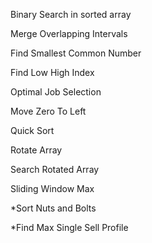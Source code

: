 Binary Search in sorted array

Merge Overlapping Intervals

Find Smallest Common Number

Find Low High Index

Optimal Job Selection

Move Zero To Left

Quick Sort

Rotate Array

Search Rotated Array

Sliding Window Max

*Sort Nuts and Bolts

*Find Max Single Sell Profile
